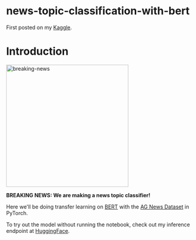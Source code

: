 # news-topic-classification-with-bert
First posted on my [Kaggle](https://www.kaggle.com/code/wesleyacheng/news-topic-classification-with-bert/notebook).

# Introduction
<img width="329" alt="breaking-news" src="https://github.com/wesleyacheng/news-topic-classification-with-bert/assets/15952538/de5ca5f9-6a5d-4610-ad88-e1af2e9f1622">

**BREAKING NEWS: We are making a news topic classifier!**

Here we'll be doing transfer learning on [BERT](https://huggingface.co/distilbert-base-uncased) with the [AG News Dataset](https://huggingface.co/datasets/ag_news) in PyTorch.

To try out the model without running the notebook, check out my inference endpoint at [HuggingFace](https://huggingface.co/wesleyacheng/news-topic-classification-with-bert).
